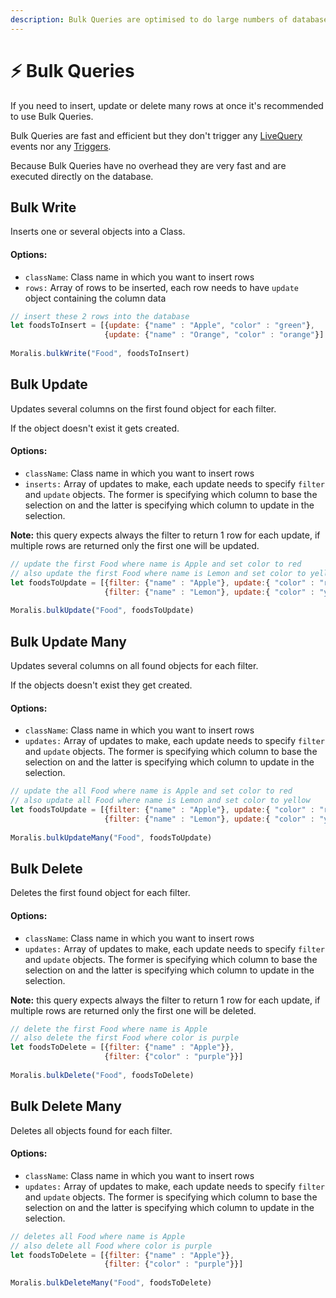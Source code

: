 ```yaml
---
description: Bulk Queries are optimised to do large numbers of database operations fast.
---
```


# ⚡ Bulk Queries

If you need to insert, update or delete many rows at once it's recommended to use Bulk Queries.

Bulk Queries are fast and efficient but they don't trigger any [LiveQuery](live-queries.md) events nor any [Triggers](../cloud-code/triggers.md).

Because Bulk Queries have no overhead they are very fast and are executed directly on the database.

## Bulk Write

Inserts one or several objects into a Class.&#x20;

#### Options:

* `className`: Class name in which you want to insert rows
* `rows:` Array of rows to be inserted, each row needs to have `update` object containing the column data

```javascript
// insert these 2 rows into the database 
let foodsToInsert = [{update: {"name" : "Apple", "color" : "green"},
                     {update: {"name" : "Orange", "color" : "orange"}]
                     
Moralis.bulkWrite("Food", foodsToInsert)
```

## Bulk Update

Updates several columns on the first found object for each filter.

If the object doesn't exist it gets created.

#### Options:

* `className`: Class name in which you want to insert rows
* `inserts:` Array of updates to make, each update needs to specify `filter` and `update` objects. The former is specifying which column to base the selection on and the latter is specifying which column to update in the selection.

**Note:** this query expects always the filter to return 1 row for each update, if multiple rows are returned only the first one will be updated.

```javascript
// update the first Food where name is Apple and set color to red 
// also update the first Food where name is Lemon and set color to yellow
let foodsToUpdate = [{filter: {"name" : "Apple"}, update:{ "color" : "red"}},
                     {filter: {"name" : "Lemon"}, update:{ "color" : "yellow"}}]
                     
Moralis.bulkUpdate("Food", foodsToUpdate)
```

## Bulk Update Many

Updates several columns on all found objects for each filter.

If the objects doesn't exist they get created.

#### Options:

* `className`: Class name in which you want to insert rows
* `updates:` Array of updates to make, each update needs to specify `filter` and `update` objects. The former is specifying which column to base the selection on and the latter is specifying which column to update in the selection.

```javascript
// update the all Food where name is Apple and set color to red 
// also update all Food where name is Lemon and set color to yellow
let foodsToUpdate = [{filter: {"name" : "Apple"}, update:{ "color" : "red"}},
                     {filter: {"name" : "Lemon"}, update:{ "color" : "yellow"}}]
                     
Moralis.bulkUpdateMany("Food", foodsToUpdate)
```

## Bulk Delete

Deletes the first found object for each filter.

#### Options:

* `className`: Class name in which you want to insert rows
* `updates:` Array of updates to make, each update needs to specify `filter` and `update` objects. The former is specifying which column to base the selection on and the latter is specifying which column to update in the selection.

**Note:** this query expects always the filter to return 1 row for each update, if multiple rows are returned only the first one will be deleted.

```javascript
// delete the first Food where name is Apple
// also delete the first Food where color is purple 
let foodsToDelete = [{filter: {"name" : "Apple"}},
                     {filter: {"color" : "purple"}}]
                     
Moralis.bulkDelete("Food", foodsToDelete)
```

## Bulk Delete Many

Deletes all objects found for each filter.

#### Options:

* `className`: Class name in which you want to insert rows
* `updates:` Array of updates to make, each update needs to specify `filter` and `update` objects. The former is specifying which column to base the selection on and the latter is specifying which column to update in the selection.

```javascript
// deletes all Food where name is Apple
// also delete all Food where color is purple 
let foodsToDelete = [{filter: {"name" : "Apple"}},
                     {filter: {"color" : "purple"}}]
                     
Moralis.bulkDeleteMany("Food", foodsToDelete)
```
